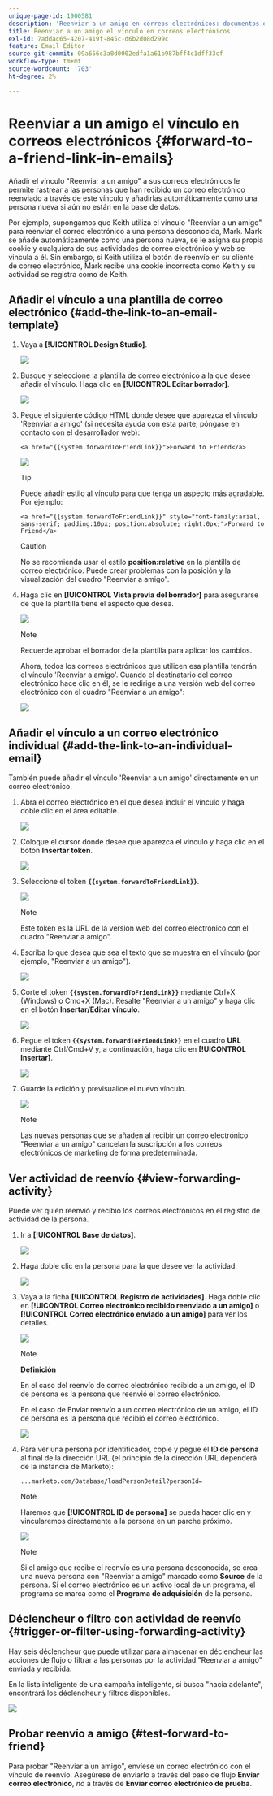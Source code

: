 ```yaml
---
unique-page-id: 1900581
description: 'Reenviar a un amigo en correos electrónicos: documentos de Marketo, documentación del producto'
title: Reenviar a un amigo el vínculo en correos electrónicos
exl-id: 7addac65-4207-419f-845c-d6b2d08d299c
feature: Email Editor
source-git-commit: 09a656c3a0d0002edfa1a61b987bff4c1dff33cf
workflow-type: tm+mt
source-wordcount: '703'
ht-degree: 2%

---
```


# Reenviar a un amigo el vínculo en correos electrónicos {#forward-to-a-friend-link-in-emails}

Añadir el vínculo &quot;Reenviar a un amigo&quot; a sus correos electrónicos le permite rastrear a las personas que han recibido un correo electrónico reenviado a través de este vínculo y añadirlas automáticamente como una persona nueva si aún no están en la base de datos.

Por ejemplo, supongamos que Keith utiliza el vínculo &quot;Reenviar a un amigo&quot; para reenviar el correo electrónico a una persona desconocida, Mark. Mark se añade automáticamente como una persona nueva, se le asigna su propia cookie y cualquiera de sus actividades de correo electrónico y web se vincula a él. Sin embargo, si Keith utiliza el botón de reenvío en su cliente de correo electrónico, Mark recibe una cookie incorrecta como Keith y su actividad se registra como de Keith.

## Añadir el vínculo a una plantilla de correo electrónico {#add-the-link-to-an-email-template}

1. Vaya a **[!UICONTROL Design Studio]**.

   ![](assets/one-8.png)

1. Busque y seleccione la plantilla de correo electrónico a la que desee añadir el vínculo. Haga clic en **[!UICONTROL Editar borrador]**.

   ![](assets/two-7.png)

1. Pegue el siguiente código HTML donde desee que aparezca el vínculo &#39;Reenviar a amigo&#39; (si necesita ayuda con esta parte, póngase en contacto con el desarrollador web):

   `<a href="{{system.forwardToFriendLink}}">Forward to Friend</a>`

   ![](assets/three-7.png)

   >[!TIP]
   >
   >
   >Puede añadir estilo al vínculo para que tenga un aspecto más agradable. Por ejemplo:
   >
   >`<a href="{{system.forwardToFriendLink}}" style="font-family:arial, sans-serif; padding:10px; position:absolute; right:0px;">Forward to Friend</a>`

   >[!CAUTION]
   >
   >No se recomienda usar el estilo **position:relative** en la plantilla de correo electrónico. Puede crear problemas con la posición y la visualización del cuadro &quot;Reenviar a amigo&quot;.

1. Haga clic en **[!UICONTROL Vista previa del borrador]** para asegurarse de que la plantilla tiene el aspecto que desea.

   ![](assets/four-5.png)

   >[!NOTE]
   >
   >Recuerde aprobar el borrador de la plantilla para aplicar los cambios.

   Ahora, todos los correos electrónicos que utilicen esa plantilla tendrán el vínculo &#39;Reenviar a amigo&#39;. Cuando el destinatario del correo electrónico hace clic en él, se le redirige a una versión web del correo electrónico con el cuadro &quot;Reenviar a un amigo&quot;:

   ![](assets/f2afbox.png)

## Añadir el vínculo a un correo electrónico individual {#add-the-link-to-an-individual-email}

También puede añadir el vínculo &#39;Reenviar a un amigo&#39; directamente en un correo electrónico.

1. Abra el correo electrónico en el que desea incluir el vínculo y haga doble clic en el área editable.

   ![](assets/five-4.png)

1. Coloque el cursor donde desee que aparezca el vínculo y haga clic en el botón **Insertar token**.

   ![](assets/six-2.png)

1. Seleccione el token **`{{system.forwardToFriendLink}}`**.

   ![](assets/seven-1.png)

   >[!NOTE]
   >
   >Este token es la URL de la versión web del correo electrónico con el cuadro &quot;Reenviar a amigo&quot;.

1. Escriba lo que desea que sea el texto que se muestra en el vínculo (por ejemplo, &quot;Reenviar a un amigo&quot;).

   ![](assets/seven-1.png)

1. Corte el token **`{{system.forwardToFriendLink}}`** mediante Ctrl+X (Windows) o Cmd+X (Mac). Resalte &quot;Reenviar a un amigo&quot; y haga clic en el botón **Insertar/Editar vínculo**.

   ![](assets/eight-1.png)

1. Pegue el token **`{{system.forwardToFriendLink}}`** en el cuadro **URL** mediante Ctrl/Cmd+V y, a continuación, haga clic en **[!UICONTROL Insertar]**.

   ![](assets/nine.png)

1. Guarde la edición y previsualice el nuevo vínculo.

   ![](assets/ten-1.png)

   >[!NOTE]
   >
   >Las nuevas personas que se añaden al recibir un correo electrónico &quot;Reenviar a un amigo&quot; cancelan la suscripción a los correos electrónicos de marketing de forma predeterminada.

## Ver actividad de reenvío {#view-forwarding-activity}

Puede ver quién reenvió y recibió los correos electrónicos en el registro de actividad de la persona.

1. Ir a **[!UICONTROL Base de datos]**.

   ![](assets/db.png)

1. Haga doble clic en la persona para la que desee ver la actividad.

   ![](assets/fourteen.png)

1. Vaya a la ficha **[!UICONTROL Registro de actividades]**. Haga doble clic en **[!UICONTROL Correo electrónico recibido reenviado a un amigo]** o **[!UICONTROL Correo electrónico enviado a un amigo]** para ver los detalles.

   ![](assets/fifteen.png)

   >[!NOTE]
   >
   >**Definición**
   >
   >En el caso del reenvío de correo electrónico recibido a un amigo, el ID de persona es la persona que reenvió el correo electrónico.
   >
   >En el caso de Enviar reenvío a un correo electrónico de un amigo, el ID de persona es la persona que recibió el correo electrónico.

   ![](assets/sixteen.png)

1. Para ver una persona por identificador, copie y pegue el **ID de persona** al final de la dirección URL (el principio de la dirección URL dependerá de la instancia de Marketo):

   `...marketo.com/Database/loadPersonDetail?personId=`

   >[!NOTE]
   >
   >Haremos que **[!UICONTROL ID de persona]** se pueda hacer clic en y vincularemos directamente a la persona en un parche próximo.

   ![](assets/seventeen.png)

   >[!NOTE]
   >
   >Si el amigo que recibe el reenvío es una persona desconocida, se crea una nueva persona con &quot;Reenviar a amigo&quot; marcado como **Source** de la persona.
   >Si el correo electrónico es un activo local de un programa, el programa se marca como el **Programa de adquisición** de la persona.

## Déclencheur o filtro con actividad de reenvío {#trigger-or-filter-using-forwarding-activity}

Hay seis déclencheur que puede utilizar para almacenar en déclencheur las acciones de flujo o filtrar a las personas por la actividad &quot;Reenviar a amigo&quot; enviada y recibida.

En la lista inteligente de una campaña inteligente, si busca &quot;hacia adelante&quot;, encontrará los déclencheur y filtros disponibles.

![](assets/nineteen.png)

## Probar reenvío a amigo {#test-forward-to-friend}

Para probar &quot;Reenviar a un amigo&quot;, envíese un correo electrónico con el vínculo de reenvío. Asegúrese de enviarlo a través del paso de flujo **Enviar correo electrónico**, *no* a través de **Enviar correo electrónico de prueba**.
